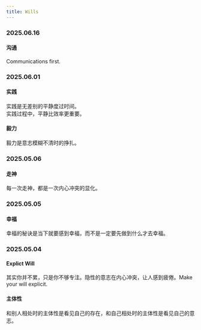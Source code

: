 ```yaml
---
title: Wills
---
```


### 2025.06.16

#### 沟通

Communications first.

### 2025.06.01

#### 实践

实践是无差别的平静度过时间。  
实践过程中，平静比效率更重要。

#### 毅力

毅力是意志模糊不清时的挣扎。

### 2025.05.06

#### 走神

每一次走神，都是一次内心冲突的显化。

### 2025.05.05

#### 幸福

幸福的秘诀是当下就要感到幸福，而不是一定要先做到什么才去幸福。

### 2025.05.04

#### Explict Will

其实你并不累，只是你不够专注。隐性的意志在内心冲突，让人感到疲倦。Make your will explicit.

#### 主体性

和别人相处时的主体性是看见自己的存在，和自己相处时的主体性是看见自己的意志。
